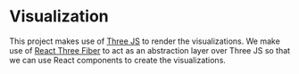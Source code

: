 # Visualization

This project makes use of [Three JS](https://threejs.org/) to render the visualizations. We make use of [React Three Fiber](https://r3f.docs.pmnd.rs/getting-started/introduction) to act as an abstraction layer over Three JS so that we can use React components to create the visualizations.